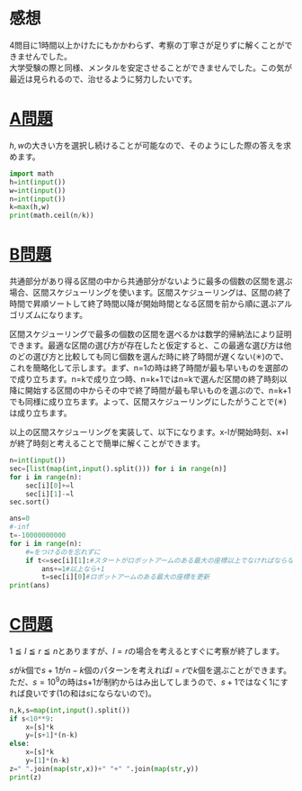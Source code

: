 # 感想

4問目に1時間以上かけたにもかかわらず、考察の丁寧さが足りずに解くことができませんでした。  
大学受験の際と同様、メンタルを安定させることができませんでした。この気が最近は見られるので、治せるように努力したいです。

# [A問題](https://atcoder.jp/contests/keyence2020/tasks/keyence2020_a)

$h,w$の大きい方を選択し続けることが可能なので、そのようにした際の答えを求めます。

```python:answerA.py
import math
h=int(input())
w=int(input())
n=int(input())
k=max(h,w)
print(math.ceil(n/k))
```

# [B問題](https://atcoder.jp/contests/keyence2020/tasks/keyence2020_b)

共通部分があり得る区間の中から共通部分がないように最多の個数の区間を選ぶ場合、区間スケジューリングを使います。区間スケジューリングは、区間の終了時間で昇順ソートして終了時間以降が開始時間となる区間を前から順に選ぶアルゴリズムになります。

区間スケジューリングで最多の個数の区間を選べるかは数学的帰納法により証明できます。最適な区間の選び方が存在したと仮定すると、この最適な選び方は他のどの選び方と比較しても同じ個数を選んだ時に終了時間が遅くない(✳︎)ので、これを簡略化して示します。まず、n=1の時は終了時間が最も早いものを選部ので成り立ちます。n=kで成り立つ時、n=k+1ではn=kで選んだ区間の終了時刻以降に開始する区間の中からその中で終了時間が最も早いものを選ぶので、n=k+1でも同様に成り立ちます。よって、区間スケジューリングにしたがうことで(✳︎)は成り立ちます。

以上の区間スケジューリングを実装して、以下になります。x-lが開始時刻、x+lが終了時刻と考えることで簡単に解くことができます。

```python:answerB.py
n=int(input())
sec=[list(map(int,input().split())) for i in range(n)]
for i in range(n):
    sec[i][0]+=l
    sec[i][1]-=l
sec.sort()

ans=0
#-inf
t=-10000000000
for i in range(n):
    #=をつけるのを忘れずに
    if t<=sec[i][1]:#スタートがロボットアームのある最大の座標以上でなければならない
        ans+=1#以上なら+1
        t=sec[i][0]#ロボットアームのある最大の座標を更新
print(ans)
```

# [C問題](https://atcoder.jp/contests/keyence2020/tasks/keyence2020_c)

$1 \leqq l \leqq  r \leqq n$とありますが、$l=r$の場合を考えるとすぐに考察が終了します。

$s$が$k$個で$s+1$が$n-k$個のパターンを考えれば$l=r$で$k$個を選ぶことができます。  
ただ、$s=10^9$の時はs+1が制約からはみ出してしまうので、$s+1$ではなく1にすれば良いです(1の和は$s$にならないので)。

```python:answerC.py
n,k,s=map(int,input().split())
if s<10**9:
    x=[s]*k
    y=[s+1]*(n-k)
else:
    x=[s]*k
    y=[1]*(n-k)
z=" ".join(map(str,x))+" "+" ".join(map(str,y))
print(z)
```
